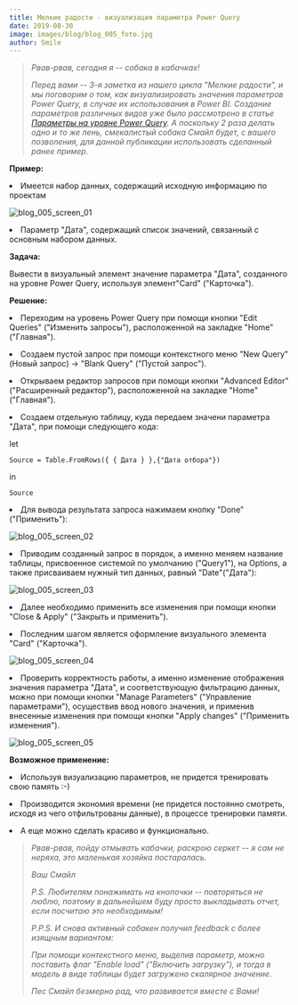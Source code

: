 ```yaml
---
title: Мелкие радости - визуализация параметра Power Query
date: 2019-08-30
image: images/blog/blog_005_foto.jpg
author: Smile
---
```


> *Рвав-рвав, сегодня я -- собака в кабачках!*
>
> *Перед вами -- 3-я заметка из нашего цикла "Мелкие радости", и мы поговорим о том, как визуализировать значения параметров Power Query, в случае их использования в Power BI. Создание параметров различных видов уже было рассмотрено в статье [Параметры на уровне Power Query](https://kkadikin.ru/ru/blog/article_005/). А поскольку 2 раза делать одно и то же лень, смекалистый собака Смайл будет, с вашего позволения, для данной публикации использовать сделанный ранее пример.*


**Пример:**

**<li>** Имеется набор данных, содержащий исходную информацию по проектам

![blog_005_screen_01](https://kkadikin.ru/images/blog/blog_005_screen_1.jpg)

**<li>** Параметр "Дата", содержащий список значений, связанный с основным набором данных.


**Задача:**

Вывести в визуальный элемент значение параметра "Дата", созданного на уровне Power Query, используя элемент"Card" ("Карточка").


**Решение:**

**<li>** Переходим на уровень Power Query при помощи кнопки "Edit Queries" ("Изменить запросы"), расположенной на закладке "Home" ("Главная").

**<li>** Создаем пустой запрос при помощи контекстного меню "New Query" (Новый запрос) -> "Blank Query" ("Пустой запрос").

**<li>** Открываем редактор запросов при помощи кнопки "Advanced Editor" ("Расширенный редактор"), расположенной на закладке "Home" ("Главная").

**<li>** Создаем отдельную таблицу, куда передаем значени параметра "Дата", при помощи следующего кода:

let

    Source = Table.FromRows({ { Дата } },{"Дата отбора"})

in

    Source

**<li>** Для вывода результата запроса нажимаем кнопку "Done" ("Применить"):

![blog_005_screen_02](https://kkadikin.ru/images/blog/blog_005_screen_2.jpg)

**<li>** Приводим созданный запрос в порядок, а именно меняем название таблицы, присвоенное системой по умолчанию ("Query1"), на Options, а также присваиваем нужный тип данных, равный "Date"("Дата"):

![blog_005_screen_03](https://kkadikin.ru/images/blog/blog_005_screen_3.jpg)

**<li>** Далее необходимо применить все изменения при помощи кнопки "Close & Apply" ("Закрыть и применить").

**<li>** Последним шагом является оформление визуального элемента "Card" ("Карточка").

![blog_005_screen_04](https://kkadikin.ru/images/blog/blog_005_screen_4.jpg)

**<li>** Проверить корректность работы, а именно изменение отображения значения параметра "Дата", и соответствующую фильтрацию данных, можно при помощи кнопки "Manage Parameters" ("Управление параметрами"), осуществив ввод нового значения, и применив внесенные изменения при помощи кнопки "Apply changes" ("Применить изменения").

![blog_005_screen_05](https://kkadikin.ru/images/blog/blog_005_screen_5.jpg)


**Возможное применение:**

**<li>** Используя визуализацию параметров, не придется тренировать свою память :-)

**<li>** Производится экономия времени (не придется постоянно смотреть, исходя из чего отфильтрованы данные), в процессе тренировки памяти.

**<li>** А еще можно сделать красиво и функционально.

> *Рвав-рвав, пойду отмывать кабачки, раскрою серкет -- я сам не неряха, это маленькая хозяйка постаралась.*
>
> *Ваш Смайл*
>
> *P.S. Любителям понажимать на кнопочки -- повторяться не люблю, поэтому в дальнейшем буду просто выкладывать отчет, если посчитаю это необходимым!*
>
> *P.P.S. И снова активный собакен получил feedback с более изящным вариантом:*
>
> *При помощи контекстного меню, выделив параметр, можно поставить флаг "Enable load" ("Включить загрузку"), и тогда в модель в виде таблицы будет загружено скалярное значение.* 
>
> *Пес Смайл безмерно рад, что развивается вместе с Вами!*